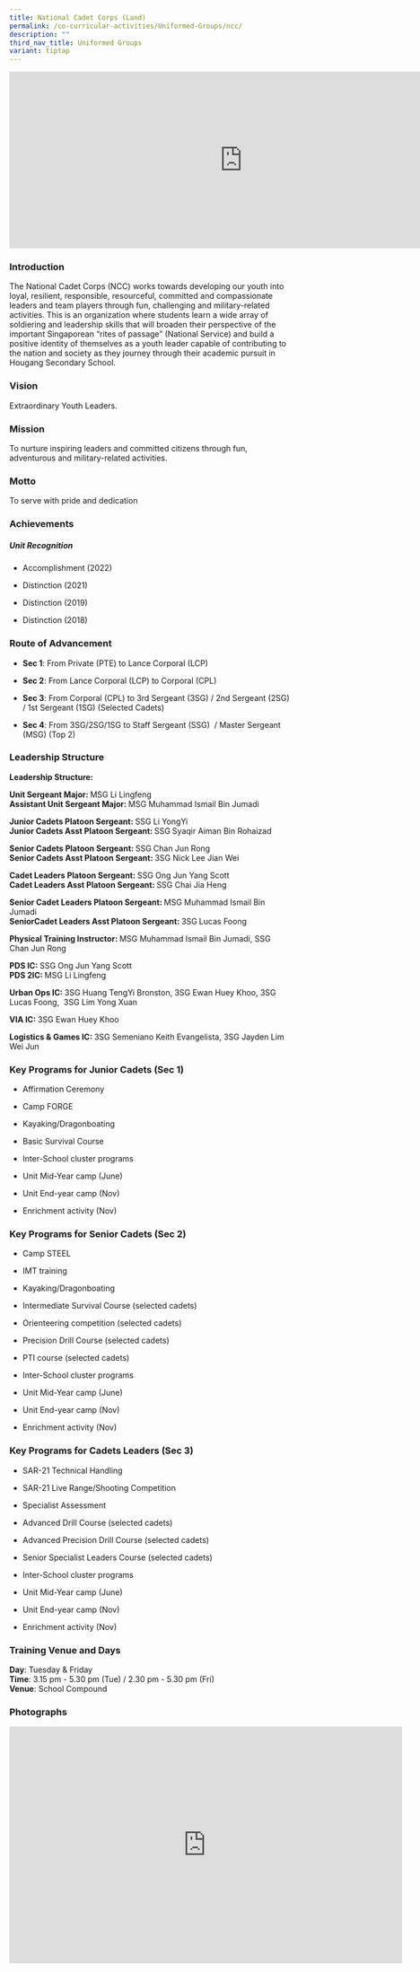 ```yaml
---
title: National Cadet Corps (Land)
permalink: /co-curricular-activities/Uniformed-Groups/ncc/
description: ""
third_nav_title: Uniformed Groups
variant: tiptap
---
```

<div class="iframe-wrapper">
<iframe height="315" width="830" allowfullscreen="true" frameborder="0" src="https://www.youtube.com/embed/as4QGU0bwRE"></iframe>
</div>
<h3>Introduction</h3>
<p>The National Cadet Corps (NCC) works towards developing our youth into
loyal, resilient, responsible, resourceful, committed and compassionate
leaders and team players through fun, challenging and military-related
activities. This is an organization where students learn a wide array of
soldiering and leadership skills that will broaden their perspective of
the important Singaporean “rites of passage” (National Service) and build
a positive identity of themselves as a youth leader capable of contributing
to the nation and society as they journey through their academic pursuit
in Hougang Secondary School.&nbsp;&nbsp;</p>
<h3>Vision</h3>
<p>Extraordinary Youth Leaders.</p>
<h3>Mission</h3>
<p>To nurture inspiring leaders and committed citizens through fun, adventurous
and military-related activities.</p>
<h3>Motto</h3>
<p>To serve with pride and dedication</p>
<h3>Achievements</h3>
<h5><strong>Unit Recognition</strong></h5>
<ul data-tight="true" class="tight">
<li>
<p>Accomplishment (2022)</p>
</li>
<li>
<p>Distinction (2021)</p>
</li>
<li>
<p>Distinction (2019)</p>
</li>
<li>
<p>Distinction (2018)</p>
</li>
</ul>
<h3>Route of Advancement</h3>
<ul data-tight="true" class="tight">
<li>
<p><strong>Sec 1</strong>: From Private (PTE) to Lance Corporal (LCP)</p>
</li>
<li>
<p><strong>Sec 2</strong>: From Lance Corporal (LCP) to Corporal (CPL)</p>
</li>
<li>
<p><strong>Sec 3</strong>: From Corporal (CPL) to 3rd Sergeant (3SG) / 2nd
Sergeant (2SG) / 1st Sergeant (1SG) (Selected Cadets)&nbsp;</p>
</li>
<li>
<p><strong>Sec 4</strong>: From 3SG/2SG/1SG to Staff Sergeant (SSG)&nbsp;
/ Master Sergeant (MSG) (Top 2)&nbsp; &nbsp;&nbsp;</p>
</li>
</ul>
<h3>Leadership Structure</h3>
<p><strong>Leadership Structure:</strong>
</p>
<p><strong>Unit Sergeant Major: </strong>MSG Li Lingfeng<strong><br>Assistant Unit Sergeant Major: </strong>MSG
Muhammad Ismail Bin Jumadi</p>
<p><strong>Junior Cadets Platoon Sergeant: </strong>SSG Li YongYi<strong><br>Junior Cadets Asst Platoon Sergeant: </strong>SSG<strong> </strong>Syaqir
Aiman Bin Rohaizad</p>
<p><strong>Senior Cadets Platoon Sergeant: </strong>SSG<strong> </strong>Chan
Jun Rong<strong><br>Senior Cadets Asst Platoon Sergeant: </strong>3SG Nick
Lee Jian Wei</p>
<p><strong>Cadet Leaders Platoon Sergeant: </strong>SSG Ong Jun Yang Scott<strong><br>Cadet Leaders Asst Platoon Sergeant: </strong>SSG
Chai Jia Heng</p>
<p><strong>Senior Cadet Leaders Platoon Sergeant: </strong>MSG Muhammad Ismail<strong> </strong>Bin
Jumadi<strong><br>SeniorCadet Leaders Asst Platoon Sergeant: </strong>3SG<strong> </strong>Lucas
Foong</p>
<p><strong>Physical Training Instructor: </strong>MSG Muhammad Ismail Bin
Jumadi, SSG Chan Jun Rong</p>
<p><strong>PDS IC: </strong>SSG Ong Jun Yang Scott<strong><br>PDS 2IC: </strong>MSG
Li Lingfeng</p>
<p><strong>Urban Ops IC: </strong>3SG Huang TengYi Bronston, 3SG Ewan Huey
Khoo, 3SG Lucas Foong, &nbsp;3SG Lim Yong Xuan</p>
<p><strong>VIA IC: </strong>3SG Ewan Huey Khoo</p>
<p><strong>Logistics &amp; Games IC: </strong>3SG Semeniano Keith Evangelista,
3SG Jayden Lim Wei Jun</p>
<h3>Key Programs for Junior Cadets (Sec 1)</h3>
<ul data-tight="true" class="tight">
<li>
<p>Affirmation Ceremony&nbsp;</p>
</li>
<li>
<p>Camp FORGE&nbsp;</p>
</li>
<li>
<p>Kayaking/Dragonboating&nbsp;</p>
</li>
<li>
<p>Basic Survival Course&nbsp;</p>
</li>
<li>
<p>Inter-School cluster programs&nbsp;</p>
</li>
<li>
<p>Unit Mid-Year camp (June)&nbsp;</p>
</li>
<li>
<p>Unit End-year camp (Nov)&nbsp;</p>
</li>
<li>
<p>Enrichment activity (Nov)</p>
</li>
</ul>
<h3>Key Programs for Senior Cadets (Sec 2)</h3>
<ul data-tight="true" class="tight">
<li>
<p>Camp STEEL</p>
</li>
<li>
<p>IMT training</p>
</li>
<li>
<p>Kayaking/Dragonboating</p>
</li>
<li>
<p>Intermediate Survival Course (selected cadets)</p>
</li>
<li>
<p>Orienteering competition (selected cadets)</p>
</li>
<li>
<p>Precision Drill Course (selected cadets)</p>
</li>
<li>
<p>PTI course (selected cadets)</p>
</li>
<li>
<p>Inter-School cluster programs</p>
</li>
<li>
<p>Unit Mid-Year camp (June)</p>
</li>
<li>
<p>Unit End-year camp (Nov)</p>
</li>
<li>
<p>Enrichment activity (Nov)</p>
</li>
</ul>
<h3>Key Programs for Cadets Leaders (Sec 3)</h3>
<ul data-tight="true" class="tight">
<li>
<p>SAR-21 Technical Handling&nbsp;</p>
</li>
<li>
<p>SAR-21 Live Range/Shooting Competition&nbsp;</p>
</li>
<li>
<p>Specialist Assessment&nbsp;</p>
</li>
<li>
<p>Advanced Drill Course (selected cadets)&nbsp;</p>
</li>
<li>
<p>Advanced Precision Drill Course (selected cadets)&nbsp;</p>
</li>
<li>
<p>Senior Specialist Leaders Course (selected cadets)&nbsp;</p>
</li>
<li>
<p>Inter-School cluster programs&nbsp;</p>
</li>
<li>
<p>Unit Mid-Year camp (June)&nbsp;</p>
</li>
<li>
<p>Unit End-year camp (Nov)&nbsp;</p>
</li>
<li>
<p>Enrichment activity (Nov)</p>
</li>
</ul>
<h3>Training Venue and Days</h3>
<p><strong>Day</strong>: Tuesday &amp; Friday
<br><strong>Time</strong>: 3.15 pm - 5.30 pm (Tue) / 2.30 pm - 5.30 pm (Fri)
<br><strong>Venue</strong>: School Compound</p>
<h3>Photographs</h3>
<div class="iframe-wrapper">
<iframe height="422" width="700" allowfullscreen="true" frameborder="0" src="https://docs.google.com/presentation/d/e/2PACX-1vR4g2iEm8jd8NAZhC6_W70LRjC_kTUKbdHcFrNXfxHUtiVGyqBVkxQbOqzX_6V7hufs69qVWJ56xv7J/embed?start=false&amp;loop=false&amp;delayms=3000"></iframe>
</div>
<p></p>